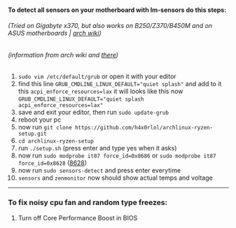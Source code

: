 #### To detect all sensors on your motherboard with lm-sensors do this steps:
###### (Tried on Gigabyte x370, but also works on B250/Z370/B450M and on ASUS motherboards | [arch wiki](https://wiki.archlinux.org/index.php/Lm_sensors#Gigabyte_B250/Z370/B450M_motherboards "arch wiki"))
###### (information from arch wiki and [there](https://askubuntu.com/questions/1164206/lm-sensors-and-amd-ryzen-x570-chipset "there"))
1. `sudo vim /etc/default/grub` or open it with  your editor
2. find this line  `GRUB_CMDLINE_LINUX_DEFAULT="quiet splash"` and add to it this
`acpi_enforce_resources=lax` 
 it will looks like this now `GRUB_CMDLINE_LINUX_DEFAULT="quiet splash acpi_enforce_resources=lax"`
3.  save and exit your editor, then run `sudo update-grub`
4. reboot your pc
5. now run `git clone https://github.com/h4x0rlol/archlinux-ryzen-setup.git`
6. `cd archlinux-ryzen-setup`
7. run `./setup.sh` (press enter and type yes when it asks)
8. now run `sudo modprobe it87 force_id=0x8686` or `sudo modprobe it87 force_id=0x8628` ([8628](https://github.com/a1wong/it87/issues/1 "8628"))
9. now run `sudo sensors-detect` and press enter everytime
10. `sensors` and `zenmonitor` now should show actual temps and voltage
* * *
### To fix noisy cpu fan and random type freezes:
1. Turn off Core Performance Boost in BIOS
